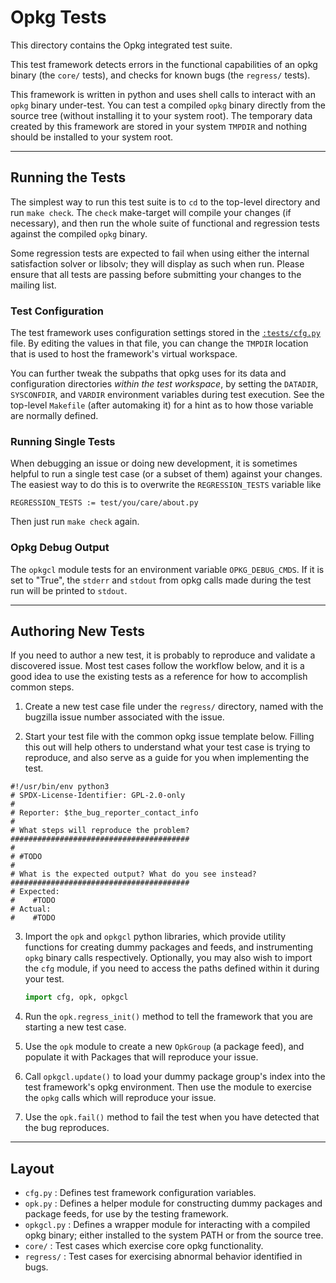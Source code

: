 # Opkg Tests

This directory contains the Opkg integrated test suite.

This test framework detects errors in the functional capabilities of an opkg binary (the `core/` tests), and checks for known bugs (the `regress/` tests).

This framework is written in python and uses shell calls to interact with an `opkg` binary under-test. You can test a compiled `opkg` binary directly from the source tree (without installing it to your system root). The temporary data created by this framework are stored in your system `TMPDIR` and nothing should be installed to your system root.


----
## Running the Tests

The simplest way to run this test suite is to `cd` to the top-level directory and run `make check`. The `check` make-target will compile your changes (if necessary), and then run the whole suite of functional and regression tests against the compiled `opkg` binary.

Some regression tests are expected to fail when using either the internal satisfaction solver or libsolv; they will display as such when run. Please ensure that all tests are passing before submitting your changes to the mailing list.


### Test Configuration

The test framework uses configuration settings stored in the [`:tests/cfg.py`](/tests/cfg.py) file. By editing the values in that file, you can change the `TMPDIR` location that is used to host the framework's virtual workspace.

You can further tweak the subpaths that opkg uses for its data and configuration directories *within the test workspace*, by setting the `DATADIR`, `SYSCONFDIR`, and `VARDIR` environment variables during test execution. See the top-level `Makefile` (after automaking it) for a hint as to how those variable are normally defined.


### Running Single Tests

When debugging an issue or doing new development, it is sometimes helpful to run a single test case (or a subset of them) against your changes. The easiest way to do this is to overwrite the `REGRESSION_TESTS` variable like

```Make
REGRESSION_TESTS := test/you/care/about.py
```

Then just run `make check` again.


### Opkg Debug Output

The `opkgcl` module tests for an environment variable `OPKG_DEBUG_CMDS`. If it is set to "True", the `stderr` and `stdout` from opkg calls made during the test run will be printed to `stdout`.


----
## Authoring New Tests

If you need to author a new test, it is probably to reproduce and validate a discovered issue. Most test cases follow the workflow below, and it is a good idea to use the existing tests as a reference for how to accomplish common steps.

1. Create a new test case file under the `regress/` directory, named with the bugzilla issue number associated with the issue.

2. Start your test file with the common opkg issue template below. Filling this out will help others to understand what your test case is trying to reproduce, and also serve as a guide for you when implementing the test.

```
#!/usr/bin/env python3
# SPDX-License-Identifier: GPL-2.0-only
#
# Reporter: $the_bug_reporter_contact_info
#
# What steps will reproduce the problem?
########################################
#
# #TODO
#
# What is the expected output? What do you see instead?
########################################
# Expected:
#    #TODO
# Actual:
#    #TODO
```

3. Import the `opk` and `opkgcl` python libraries, which provide utility functions for creating dummy packages and feeds, and instrumenting `opkg` binary calls respectively. Optionally, you may also wish to import the `cfg` module, if you need to access the paths defined within it during your test.

	```python
	import cfg, opk, opkgcl
	```

4. Run the `opk.regress_init()` method to tell the framework that you are starting a new test case.

5. Use the `opk` module to create a new `OpkGroup` (a package feed), and populate it with Packages that will reproduce your issue.

6. Call `opkgcl.update()` to load your dummy package group's index into the test framework's opkg environment. Then use the module to exercise the `opkg` calls which will reproduce your issue.

7. Use the `opk.fail()` method to fail the test when you have detected that the bug reproduces.


----
## Layout

* `cfg.py` : Defines test framework configuration variables.
* `opk.py` : Defines a helper module for constructing dummy packages and package feeds, for use by the testing framework.
* `opkgcl.py` : Defines a wrapper module for interacting with a compiled opkg binary; either installed to the system PATH or from the source tree.
* `core/` : Test cases which exercise core opkg functionality.
* `regress/` : Test cases for exercising abnormal behavior identified in bugs.
